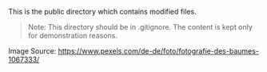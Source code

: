This is the public directory which contains modified files.

> Note: This directory should be in .gitignore.
> The content is kept only for demonstration reasons.

Image Source:
<https://www.pexels.com/de-de/foto/fotografie-des-baumes-1067333/>
